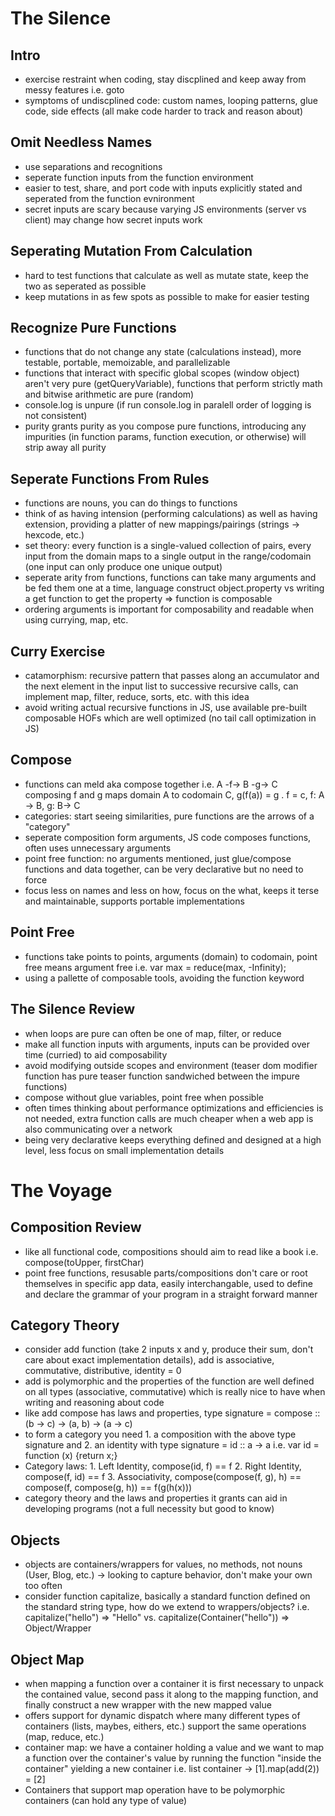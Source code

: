 The Silence
===========

Intro
-----
- exercise restraint when coding, stay discplined and keep away from messy features i.e. goto
- symptoms of undiscplined code: custom names, looping patterns, glue code, side effects (all make code harder to track and reason about)

Omit Needless Names
-------------------
- use separations and recognitions
- seperate function inputs from the function environment
- easier to test, share, and port code with inputs explicitly stated and seperated from the function evnironment
- secret inputs are scary because varying JS environments (server vs client) may change how secret inputs work

Seperating Mutation From Calculation
------------------------------------
- hard to test functions that calculate as well as mutate state, keep the two as seperated as possible
- keep mutations in as few spots as possible to make for easier testing

Recognize Pure Functions
------------------------
- functions that do not change any state (calculations instead), more testable, portable, memoizable, and parallelizable
- functions that interact with specific global scopes (window object) aren't very pure (getQueryVariable), functions that perform strictly math and bitwise arithmetic are pure (random)
- console.log is unpure (if run console.log in paralell order of logging is not consistent)
- purity grants purity as you compose pure functions, introducing any impurities (in function params, function execution, or otherwise) will strip away all purity

Seperate Functions From Rules
-----------------------------
- functions are nouns, you can do things to functions
- think of as having intension (performing calculations) as well as having extension, providing a platter of new mappings/pairings (strings -> hexcode, etc.)
- set theory: every function is a single-valued collection of pairs, every input from the domain maps to a single output in the range/codomain (one input can only produce one unique output)
- seperate arity from functions, functions can take many arguments and be fed them one at a time, language construct object.property vs writing a get function to get the property => function is composable
- ordering arguments is important for composability and readable when using currying, map, etc.

Curry Exercise
--------------
- catamorphism: recursive pattern that passes along an accumulator and the next element in the input list to successive recursive calls, can implement map, filter, reduce, sorts, etc. with this idea
- avoid writing actual recursive functions in JS, use available pre-built composable HOFs which are well optimized (no tail call optimization in JS)

Compose
-------
- functions can meld aka compose together i.e. A -f-> B -g-> C composing f and g maps domain A to codomain C, g(f(a)) = g . f = c, f: A -> B, g: B-> C
- categories: start seeing similarities, pure functions are the arrows of a "category"
- seperate composition form arguments, JS code composes functions, often uses unnecessary arguments
- point free function: no arguments mentioned, just glue/compose functions and data together, can be very declarative but no need to force
- focus less on names and less on how, focus on the what, keeps it terse and maintainable, supports portable implementations

Point Free
----------
- functions take points to points, arguments (domain) to codomain, point free means argument free i.e. var max = reduce(max, -Infinity);
- using a pallette of composable tools, avoiding the function keyword

The Silence Review
------------------
- when loops are pure can often be one of map, filter, or reduce
- make all function inputs with arguments, inputs can be provided over time (curried) to aid composability
- avoid modifying outside scopes and environment (teaser dom modifier function has pure teaser function sandwiched between the impure functions)
- compose without glue variables, point free when possible
- often times thinking about performance optimizations and efficiencies is not needed, extra function calls are much cheaper when a web app is also communicating over a network
- being very declarative keeps everything defined and designed at a high level, less focus on small implementation details

The Voyage
==========

Composition Review
------------------
- like all functional code, compositions should aim to read like a book i.e. compose(toUpper, firstChar)
- point free functions, resusable parts/compositions don't care or root themselves in specific app data, easily interchangable, used to define and declare the grammar of your program in a straight forward manner

Category Theory
---------------
- consider add function (take 2 inputs x and y, produce their sum, don't care about exact implementation details), add is associative, commutative, distributive, identity = 0
- add is polymorphic and the properties of the function are well defined on all types (associative, commutative) which is really nice to have when writing and reasoning about code
- like add compose has laws and properties, type signature = compose :: (b -> c) -> (a, b) -> (a -> c)
- to form a category you need 1. a composition with the above type signature and 2. an identity with type signature = id :: a -> a i.e. var id = function (x) {return x;}
- Category laws: 1. Left Identity, compose(id, f) == f 2. Right Identity, compose(f, id) == f 3. Associativity, compose(compose(f, g), h) == compose(f, compose(g, h)) == f(g(h(x)))
- category theory and the laws and properties it grants can aid in developing programs (not a full necessity but good to know)

Objects
-------
- objects are containers/wrappers for values, no methods, not nouns (User, Blog, etc.) -> looking to capture behavior, don't make your own too often
- consider function capitalize, basically a standard function defined on the standard string type, how do we extend to wrappers/objects? i.e. capitalize("hello") => "Hello" vs. capitalize(Container("hello")) => Object/Wrapper

Object Map
----------
- when mapping a function over a container it is first necessary to unpack the contained value, second pass it along to the mapping function, and finally construct a new wrapper with the new mapped value
- offers support for dynamic dispatch where many different types of containers (lists, maybes, eithers, etc.) support the same operations (map, reduce, etc.)
- container map: we have a container holding a value and we want to map a function over the container's value by running the function "inside the container" yielding a new container i.e. list container -> [1].map(add(2)) = [2]
- Containers that support map operation have to be polymorphic containers (can hold any type of value)
